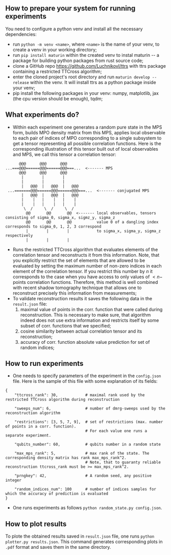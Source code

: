 ## How to prepare your system for running experiments

You need to configure a python venv and install all the necessary dependencies:
   - run `python -m venv <name>`, where `<name>` is the name of your venv, to create a venv in your working directory;
   - run `pip install maturin` within the created venv to instal maturin -- a package for building python packages from
   rust source code;
   - clone a GitHub repo https://github.com/LuchnikovI/ttrs with ttrs package containing a restricted TTCross algorithm;
   - enter the cloned project's root directory and run `maturin develop --release` within the venv. It will install ttrs as a python package inside your venv;
   - pip install the following packages in your venv: numpy, matplotlib, jax (the cpu version should be enough), tqdm;

## What experiments do?

- Within each experiment one generates a random pure state in the MPS form, builds MPO density matrix from this MPS, applies local observable to each pair of indices of MPO corresponding to a single subsystem to get a tensor representing all possible correlation functions. Here is the corresponding illustration of this tensor built out of local observables and MPS, we call this tensor a correlation tensor:
```  
      @@@      @@@      @@@
...===@@@======@@@======@@@===...  <------- MPS
      @@@      @@@      @@@
       |        |        |
       |        |        |
       |   @@@  |   @@@  |   @@@
 ...=======@@@======@@@======@@@===...  <------- conjugated MPS
       |   @@@  |   @@@  |   @@@
       |    |   |    |   |    |
       |    |   |    |   |    |
        \  /     \  /     \  /
         @@       @@       @@  <------- local observables, tensors consisting of sigma_0, sigma_x, sigmz_y, sigma_z
         @@       @@       @@           value 0 of a dangling index corresponds to sigma_0, 1, 2, 3 correspond
         |        |        |            to sigma_x, sigma_y, sigma_z respectively
         |        |        |
```
- Runs the restricted TTCross algorithm that evaluates elements of the correlation tensor and reconstructs it from this information. Note, that you explicitly restrict the set of elements that are allowed to be evaluated by setting the maximum number of non-zero indices in each element of the correlation tensor. If you restrict this number by $n$ it corresponds to the case when you have access to only values of $<n-$ points correlation functions. Therefore, this method is well combined with recent shadow tomography technique that allows one to reconstruct precisely this information from measurements;
- To validate reconstruction results it saves the following data in the `result.json` file:
  1) maximal value of points in the corr. function that were called during reconstruction. This is necessary to make sure, that algorithm indeed does not use extra information and restricts itself by some subset of corr. functions that we specified;
  2) cosine similarity between actual correlation tensor and its reconstruction;
  3) accuracy of corr. function absolute value prediction for set of random indices;

## How to run experiments

- One needs to specify parameters of the experiment in the `config.json` file. Here is the sample of this file with some explanation of its fields:
```
{
    "ttcross_rank": 30,            # maximal rank used by the restricted TTCross algorithm during reconstruction

    "sweeps_num": 6,               # number of dmrg-sweeps used by the reconstruction algorithm 

    "restrictions": [3, 5, 7, 9],  # set of restrictions (max. number of points in a corr. function). 
                                   # For each value one runs a separate experiment.

    "qubits_number": 60,           # qubits number in a random state

    "max_mps_rank": 5,             # max rank of the state. The corresponding density matrix has rank max_mps_rank^2.
                                   # Note, that to guaranty reliable reconstruction ttcross_rank must be >= max_mps_rank^2.

    "prngkey": 42,                 # A random seed, any positive integer

    "random_indices_num": 100      # number of indices samples for which the accuracy of prediction is evaluated
}
```
- One runs experiments as follows `python random_state.py config.json`.

## How to plot results

To plote the obtained results saved in `result.json` file, one runs `python plotter.py results.json`. This command generates corresponding plots in `.pdf` format and saves them in the same directory.